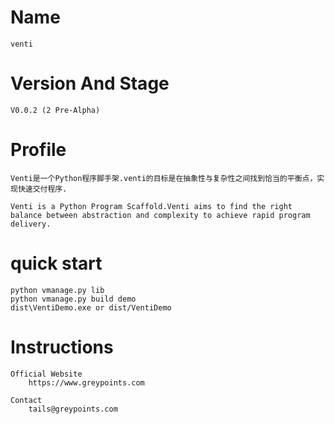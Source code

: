 # Name
    venti

# Version And Stage
    V0.0.2 (2 Pre-Alpha)

# Profile
    Venti是一个Python程序脚手架.venti的目标是在抽象性与复杂性之间找到恰当的平衡点，实现快速交付程序.

    Venti is a Python Program Scaffold.Venti aims to find the right balance between abstraction and complexity to achieve rapid program delivery.

# quick start
    python vmanage.py lib
    python vmanage.py build demo
    dist\VentiDemo.exe or dist/VentiDemo

# Instructions
    Official Website
        https://www.greypoints.com

    Contact
        tails@greypoints.com
